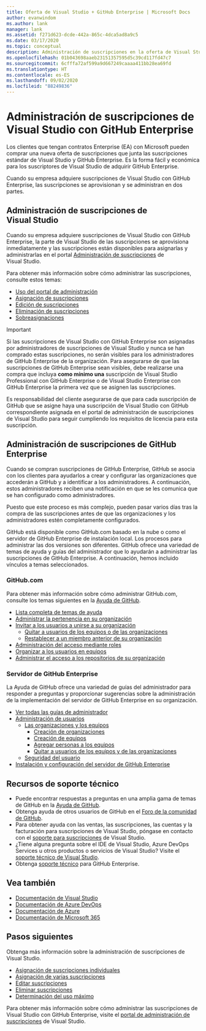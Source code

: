 ```yaml
---
title: Oferta de Visual Studio + GitHub Enterprise | Microsoft Docs
author: evanwindom
ms.author: lank
manager: lank
ms.assetid: f271d623-dcde-442a-865c-4dca5ad8a9c5
ms.date: 03/17/2020
ms.topic: conceptual
description: Administración de suscripciones en la oferta de Visual Studio + GitHub Enterprise
ms.openlocfilehash: 01b043698aaeb23151357595d5c39cd117fd47c7
ms.sourcegitcommit: 6cfffa72af599a9d667249caaaa411bb28ea69fd
ms.translationtype: HT
ms.contentlocale: es-ES
ms.lasthandoff: 09/02/2020
ms.locfileid: "88249836"
---
```

# <a name="manage-visual-studio-subscriptions-with-github-enterprise"></a>Administración de suscripciones de Visual Studio con GitHub Enterprise
Los clientes que tengan contratos Enterprise (EA) con Microsoft pueden comprar una nueva oferta de suscripciones que junta las suscripciones estándar de Visual Studio y GitHub Enterprise. Es la forma fácil y económica para los suscriptores de Visual Studio de adquirir GitHub Enterprise. 

Cuando su empresa adquiere suscripciones de Visual Studio con GitHub Enterprise, las suscripciones se aprovisionan y se administran en dos partes.

## <a name="manage-visual-studio-subscriptions"></a>Administración de suscripciones de Visual Studio
Cuando su empresa adquiere suscripciones de Visual Studio con GitHub Enterprise, la parte de Visual Studio de las suscripciones se aprovisiona inmediatamente y las suscripciones están disponibles para asignarlas y administrarlas en el portal [Administración de suscripciones](https://manage.visualstudio.com) de Visual Studio. 

Para obtener más información sobre cómo administrar las suscripciones, consulte estos temas:
- [Uso del portal de administración](using-admin-portal.md)
- [Asignación de suscripciones](assign-license.md)
- [Edición de suscripciones](edit-license.md)
- [Eliminación de suscripciones](delete-license.md)
- [Sobreasignaciones](handle-overclaimed-license.md)

> [!Important]
> Si las suscripciones de Visual Studio con GitHub Enterprise son asignadas por administradores de suscripciones de Visual Studio y nunca se han comprado estas suscripciones, no serán visibles para los administradores de GitHub Enterprise de la organización. Para asegurarse de que las suscripciones de GitHub Enterprise sean visibles, debe realizarse una compra que incluya **como mínimo una** suscripción de Visual Studio Professional con GitHub Enterprise o de Visual Studio Enterprise con GitHub Enterprise la primera vez que se asignen las suscripciones.  
>
> Es responsabilidad del cliente asegurarse de que para cada suscripción de GitHub que se asigne haya una suscripción de Visual Studio con GitHub correspondiente asignada en el portal de administración de suscripciones de Visual Studio para seguir cumpliendo los requisitos de licencia para esta suscripción.

## <a name="manage-github-enterprise-subscriptions"></a>Administración de suscripciones de GitHub Enterprise
Cuando se compran suscripciones de GitHub Enterprise, GitHub se asocia con los clientes para ayudarlos a crear y configurar las organizaciones que accederán a GitHub y a identificar a los administradores.  A continuación, estos administradores reciben una notificación en que se les comunica que se han configurado como administradores.  

Puesto que este proceso es más complejo, pueden pasar varios días tras la compra de las suscripciones antes de que las organizaciones y los administradores estén completamente configurados.

GitHub está disponible como GitHub.com basado en la nube o como el servidor de GitHub Enterprise de instalación local.  Los procesos para administrar las dos versiones son diferentes.  GitHub ofrece una variedad de temas de ayuda y guías del administrador que lo ayudarán a administrar las suscripciones de GitHub Enterprise.  A continuación, hemos incluido vínculos a temas seleccionados.  

### <a name="githubcom"></a>GitHub.com 
Para obtener más información sobre cómo administrar GitHub.com, consulte los temas siguientes en la [Ayuda de GitHub](https://help.github.com/en).
+ [Lista completa de temas de ayuda](https://help.github.com/en)
+ [Administrar la pertenencia en su organización](https://help.github.com/en/articles/managing-membership-in-your-organization)
+ [Invitar a los usuarios a unirse a su organización](https://help.github.com/en/articles/inviting-users-to-join-your-organization)
  - [Quitar a usuarios de los equipos o de las organizaciones](https://help.github.com/en/articles/removing-a-member-from-your-organization)
  - [Restablecer a un miembro anterior de su organización](https://help.github.com/en/articles/reinstating-a-former-member-of-your-organization)
+ [Administración del acceso mediante roles](https://help.github.com/en/articles/managing-peoples-access-to-your-organization-with-roles)
+ [Organizar a los usuarios en equipos](https://help.github.com/en/articles/organizing-members-into-teams)
+ [Administrar el acceso a los repositorios de su organización](https://help.github.com/en/articles/managing-access-to-your-organizations-repositories)

### <a name="github-enterprise-server"></a>Servidor de GitHub Enterprise
La Ayuda de GitHub ofrece una variedad de guías del administrador para responder a preguntas y proporcionar sugerencias sobre la administración de la implementación del servidor de GitHub Enterprise en su organización.

+ [Ver todas las guías de administrador](https://help.github.com/en/enterprise/2.16/admin)
+ [Administración de usuarios](https://help.github.com/en/enterprise/2.16/admin/user-management)
  - [Las organizaciones y los equipos](https://help.github.com/en/enterprise/2.16/admin/user-management/organizations-and-teams)
    - [Creación de organizaciones](https://help.github.com/en/enterprise/2.16/admin/user-management/creating-organizations)
    - [Creación de equipos](https://help.github.com/en/enterprise/2.16/admin/user-management/creating-teams)
    - [Agregar personas a los equipos](https://help.github.com/en/enterprise/2.16/admin/user-management/adding-people-to-teams)
    - [Quitar a usuarios de los equipos y de las organizaciones](https://help.github.com/en/enterprise/2.16/admin/user-management/removing-users-from-teams-and-organizations)
  - [Seguridad del usuario](https://help.github.com/en/enterprise/2.16/admin/user-management/user-security)
+ [Instalación y configuración del servidor de GitHub Enterprise ](https://help.github.com/en/enterprise/2.16/admin/installation)

## <a name="support-resources"></a>Recursos de soporte técnico

- Puede encontrar respuestas a preguntas en una amplia gama de temas de GitHub en la [Ayuda de GitHub](https://help.github.com/en).
- Obtenga ayuda de otros usuarios de GitHub en el [Foro de la comunidad de GitHub](https://github.community/).
- Para obtener ayuda con las ventas, las suscripciones, las cuentas y la facturación para suscripciones de Visual Studio, póngase en contacto con el [soporte para suscripciones](https://visualstudio.microsoft.com/subscriptions/support/) de Visual Studio.
- ¿Tiene alguna pregunta sobre el IDE de Visual Studio, Azure DevOps Services u otros productos o servicios de Visual Studio?  Visite el [soporte técnico de Visual Studio](https://visualstudio.microsoft.com/support/).
- Obtenga [soporte técnico](https://support.microsoft.com/en-us/supportforbusiness/productselection?sapId=b77fe80f-5417-80bd-4b2a-275cf0018c24) para GitHub Enterprise.   

## <a name="see-also"></a>Vea también

- [Documentación de Visual Studio](https://docs.microsoft.com/visualstudio/)
- [Documentación de Azure DevOps](https://docs.microsoft.com/azure/devops/)
- [Documentación de Azure](https://docs.microsoft.com/azure/)
- [Documentación de Microsoft 365](https://docs.microsoft.com/microsoft-365/)

## <a name="next-steps"></a>Pasos siguientes

Obtenga más información sobre la administración de suscripciones de Visual Studio.
- [Asignación de suscripciones individuales](assign-license.md)
- [Asignación de varias suscripciones](assign-license-bulk.md)
- [Editar suscripciones](edit-license.md)
- [Eliminar suscripciones](delete-license.md)
- [Determinación del uso máximo](maximum-usage.md)

Para obtener más información sobre cómo administrar las suscripciones de Visual Studio con GitHub Enterprise, visite el [portal de administración de suscripciones](https://visualstudio.microsoft.com/subscriptions-administration/) de Visual Studio.
